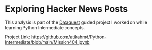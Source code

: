 # Exploring Hacker News Posts
 
This analysis is part of the [Dataquest](https://www.dataquest.io/) guided project I worked on while learning Python Intermediate concepts.
 
Project Link: https://github.com/atikahmd/Python-Intermediate/blob/main/Mission404.ipynb
